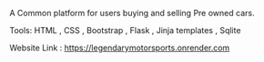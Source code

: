 A Common platform for users buying and selling Pre owned cars.

Tools: HTML , CSS , Bootstrap , Flask , Jinja templates , Sqlite  

Website Link : https://legendarymotorsports.onrender.com
